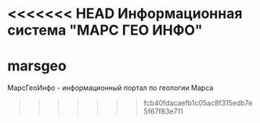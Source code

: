 <<<<<<< HEAD
Информационная система "МАРС ГЕО ИНФО"
=======
# marsgeo
МарсГеоИнфо - информационный портал по геологии Марса
>>>>>>> fcb40fdacaefb1c05ac8f315edb7e5f67f83e711
